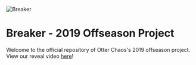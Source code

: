 ![Breaker](https://cdn.discordapp.com/attachments/604766719860539452/661446881980973056/breakyothumb.png)

# Breaker - 2019 Offseason Project

Welcome to the official repository of Otter Chaos's 2019 offseason project. View our reveal video [here](https://www.youtube.com/watch?v=fiBvNyQz40s)!
